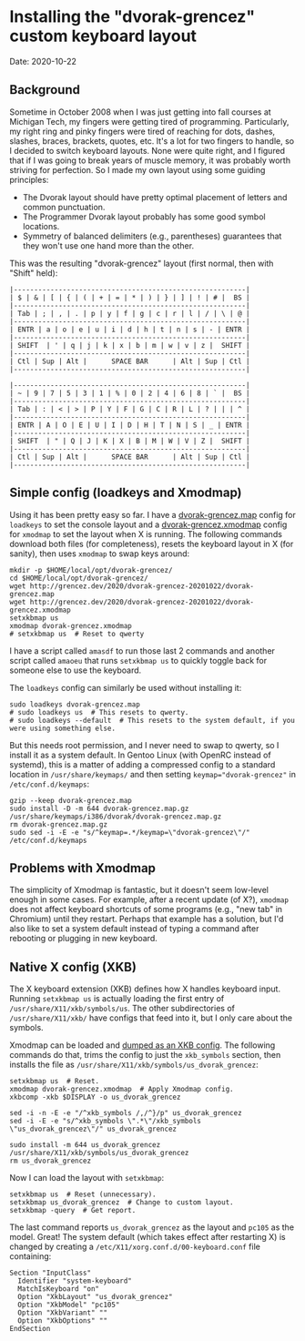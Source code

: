 
# Installing the "dvorak-grencez" custom keyboard layout

Date: 2020-10-22

## Background

Sometime in October 2008 when I was just getting into fall courses at Michigan Tech, my fingers were getting tired of programming.
Particularly, my right ring and pinky fingers were tired of reaching for dots, dashes, slashes, braces, brackets, quotes, etc.
It's a lot for two fingers to handle, so I decided to switch keyboard layouts.
None were quite right, and I figured that if I was going to break years of muscle memory, it was probably worth striving for perfection.
So I made my own layout using some guiding principles:

* The Dvorak layout should have pretty optimal placement of letters and common punctuation.
* The Programmer Dvorak layout probably has some good symbol locations.
* Symmetry of balanced delimiters (e.g., parentheses) guarantees that they won't use one hand more than the other.

This was the resulting "dvorak-grencez" layout (first normal, then with "Shift" held):

```
|---------------------------------------------------------|
| $ | & | [ | { | ( | + | = | * | ) | } | ] | ! | # |  BS |
|---------------------------------------------------------|
| Tab | ; | , | . | p | y | f | g | c | r | l | / | \ | @ |
|---------------------------------------------------------|
| ENTR | a | o | e | u | i | d | h | t | n | s | - | ENTR |
|---------------------------------------------------------|
| SHIFT  | ' | q | j | k | x | b | m | w | v | z |  SHIFT |
|---------------------------------------------------------|
| Ctl | Sup | Alt |      SPACE BAR      | Alt | Sup | Ctl |
|---------------------------------------------------------|

|---------------------------------------------------------|
| ~ | 9 | 7 | 5 | 3 | 1 | % | 0 | 2 | 4 | 6 | 8 | ` |  BS |
|---------------------------------------------------------|
| Tab | : | < | > | P | Y | F | G | C | R | L | ? | | | ^ |
|---------------------------------------------------------|
| ENTR | A | O | E | U | I | D | H | T | N | S | _ | ENTR |
|---------------------------------------------------------|
| SHIFT  | " | Q | J | K | X | B | M | W | V | Z |  SHIFT |
|---------------------------------------------------------|
| Ctl | Sup | Alt |      SPACE BAR      | Alt | Sup | Ctl |
|---------------------------------------------------------|
```

## Simple config (loadkeys and Xmodmap)

Using it has been pretty easy so far.
I have a [dvorak-grencez.map](dvorak-grencez.map) config for `loadkeys` to set the console layout and a [dvorak-grencez.xmodmap](dvorak-grencez.xmodmap) config for `xmodmap` to set the layout when X is running.
The following commands download both files (for completeness), resets the keyboard layout in X (for sanity), then uses `xmodmap` to swap keys around:

```shell
mkdir -p $HOME/local/opt/dvorak-grencez/
cd $HOME/local/opt/dvorak-grencez/
wget http://grencez.dev/2020/dvorak-grencez-20201022/dvorak-grencez.map
wget http://grencez.dev/2020/dvorak-grencez-20201022/dvorak-grencez.xmodmap
setxkbmap us
xmodmap dvorak-grencez.xmodmap
# setxkbmap us  # Reset to qwerty
```

I have a script called `amasdf` to run those last 2 commands and another script called `amaoeu` that runs `setxkbmap us` to quickly toggle back for someone else to use the keyboard.

The `loadkeys` config can similarly be used without installing it:

```shell
sudo loadkeys dvorak-grencez.map
# sudo loadkeys us  # This resets to qwerty.
# sudo loadkeys --default  # This resets to the system default, if you were using something else.
```

But this needs root permission, and I never need to swap to qwerty, so I install it as a system default.
In Gentoo Linux (with OpenRC instead of systemd), this is a matter of adding a compressed config to a standard location in `/usr/share/keymaps/` and then setting `keymap="dvorak-grencez"` in `/etc/conf.d/keymaps`:

```shell
gzip --keep dvorak-grencez.map
sudo install -D -m 644 dvorak-grencez.map.gz /usr/share/keymaps/i386/dvorak/dvorak-grencez.map.gz
rm dvorak-grencez.map.gz
sudo sed -i -E -e "s/^keymap=.*/keymap=\"dvorak-grencez\"/" /etc/conf.d/keymaps
```

## Problems with Xmodmap

The simplicity of Xmodmap is fantastic, but it doesn't seem low-level enough in some cases.
For example, after a recent update (of X?), `xmodmap` does not affect keyboard shortcuts of some programs (e.g., "new tab" in Chromium) until they restart.
Perhaps that example has a solution, but I'd also like to set a system default instead of typing a command after rebooting or plugging in new keyboard.

## Native X config (XKB)

The X keyboard extension (XKB) defines how X handles keyboard input.
Running `setxkbmap us` is actually loading the first entry of `/usr/share/X11/xkb/symbols/us`.
The other subdirectories of `/usr/share/X11/xkb/` have configs that feed into it, but I only care about the symbols.

Xmodmap can be loaded and [dumped as an XKB config](https://unix.stackexchange.com/questions/202883/create-xkb-configuration-from-xmodmap).
The following commands do that, trims the config to just the `xkb_symbols` section, then installs the file as `/usr/share/X11/xkb/symbols/us_dvorak_grencez`:

```shell
setxkbmap us  # Reset.
xmodmap dvorak-grencez.xmodmap  # Apply Xmodmap config.
xkbcomp -xkb $DISPLAY -o us_dvorak_grencez

sed -i -n -E -e "/^xkb_symbols /,/^}/p" us_dvorak_grencez
sed -i -E -e "s/^xkb_symbols \".*\"/xkb_symbols \"us_dvorak_grencez\"/" us_dvorak_grencez

sudo install -m 644 us_dvorak_grencez /usr/share/X11/xkb/symbols/us_dvorak_grencez
rm us_dvorak_grencez
```

Now I can load the layout with `setxkbmap`:

```shell
setxkbmap us  # Reset (unnecessary).
setxkbmap us_dvorak_grencez  # Change to custom layout.
setxkbmap -query  # Get report.
```

The last command reports `us_dvorak_grencez` as the layout and `pc105` as the model.
Great!
The system default (which takes effect after restarting X) is changed by creating a `/etc/X11/xorg.conf.d/00-keyboard.conf` file containing:

```
Section "InputClass"
  Identifier "system-keyboard"
  MatchIsKeyboard "on"
  Option "XkbLayout" "us_dvorak_grencez"
  Option "XkbModel" "pc105"
  Option "XkbVariant" ""
  Option "XkbOptions" ""
EndSection
```
